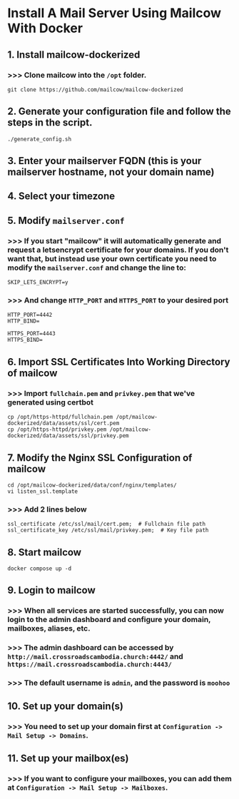 # Install A Mail Server Using Mailcow With Docker
## 1. Install mailcow-dockerized
### >>> Clone mailcow into the `/opt` folder.

```
git clone https://github.com/mailcow/mailcow-dockerized
```

## 2. Generate your configuration file and follow the steps in the script.

```
./generate_config.sh
```

## 3. Enter your mailserver FQDN (this is your mailserver hostname, not your domain name)

## 4. Select your timezone

## 5. Modify `mailserver.conf`

### >>> If you start "mailcow" it will automatically generate and request a letsencrypt certificate for your domains. If you don't want that, but instead use your own certificate you need to modify the `mailserver.conf` and change the line to:

```
SKIP_LETS_ENCRYPT=y
```

### >>> And change `HTTP_PORT` and `HTTPS_PORT` to your desired port

```
HTTP_PORT=4442
HTTP_BIND=

HTTPS_PORT=4443
HTTPS_BIND=
```

## 6. Import SSL Certificates Into Working Directory of mailcow
### >>> Import `fullchain.pem` and `privkey.pem` that we've generated using certbot

```
cp /opt/https-httpd/fullchain.pem /opt/mailcow-dockerized/data/assets/ssl/cert.pem
cp /opt/https-httpd/privkey.pem /opt/mailcow-dockerized/data/assets/ssl/privkey.pem
```

## 7. Modify the Nginx SSL Configuration of mailcow

```
cd /opt/mailcow-dockerized/data/conf/nginx/templates/
vi listen_ssl.template
```

### >>> Add 2 lines below

```
ssl_certificate /etc/ssl/mail/cert.pem;  # Fullchain file path
ssl_certificate_key /etc/ssl/mail/privkey.pem;  # Key file path
```


## 8. Start mailcow

```
docker compose up -d
```

## 9. Login to mailcow

### >>> When all services are started successfully, you can now login to the admin dashboard and configure your domain, mailboxes, aliases, etc.

### >>> The admin dashboard can be accessed by `http://mail.crossroadscambodia.church:4442/` and `https://mail.crossroadscambodia.church:4443/`

### >>> The default username is `admin`, and the password is `moohoo`

## 10. Set up your domain(s)

### >>> You need to set up your domain first at `Configuration -> Mail Setup -> Domains`.

## 11. Set up your mailbox(es)

### >>> If you want to configure your mailboxes, you can add them at `Configuration -> Mail Setup -> Mailboxes`.

